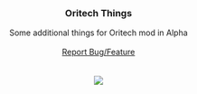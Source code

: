 <br/>
<p align="center">
    <h3 align="center">Oritech Things</h3>

<div align="center">
  Some additional things for Oritech mod in Alpha
  <br/>
  <br/>
  <a href="https://github.com/Lumengrid/OritechThings/issues">Report Bug/Feature</a>
  <br/>
  <br/>
  <br/>
<img src="https://media.forgecdn.net/attachments/1051/944/tier_addons.png" />

</div>